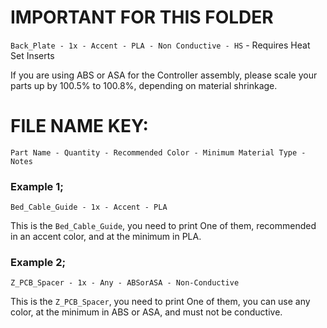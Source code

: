 # IMPORTANT FOR THIS FOLDER
`Back_Plate - 1x - Accent - PLA - Non Conductive - HS` - Requires Heat Set Inserts

If you are using ABS or ASA for the Controller assembly, please scale your parts up by 100.5% to 100.8%, depending on material shrinkage.

# FILE NAME KEY:
`Part Name - Quantity - Recommended Color - Minimum Material Type - Notes`

### Example 1;
`Bed_Cable_Guide - 1x - Accent - PLA`  

This is the `Bed_Cable_Guide`, you need to print One of them, recommended in an accent color, and at the minimum in PLA.

### Example 2;
`Z_PCB_Spacer - 1x - Any - ABSorASA - Non-Conductive`

This is the `Z_PCB_Spacer`, you need to print One of them, you can use any color, at the minimum in ABS or ASA, and must not be conductive.
